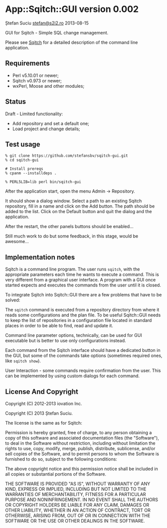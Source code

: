 App::Sqitch::GUI version 0.002
==============================
Ștefan Suciu <stefan@s2i2.ro>
2013-08-15

GUI for Sqitch - Simple SQL change management.

Please see [Sqitch](http://sqitch.org) for a detailed description of the
command line application.

Requirements
------------

- Perl v5.10.01 or newer;
- Sqitch v0.973 or newer;
- wxPerl, Moose and other modules;

Status
------

Draft - Limited functionality:

- Add repository and set a default one;
- Load project and change details;

Test usage
----------

    % git clone https://github.com/stefansbv/sqitch-gui.git
    % cd sqitch-gui

    # Install prereqs
    % cpanm --installdeps .

    % PERL5LIB=lib perl bin/sqitch-gui

After the application start, open the menu Admin -> Repository.

It should show a dialog window.  Select a path to an existing Sqitch
repository, fill in a name and click on the Add button.  The path
should be added to the list.  Click on the Default button and quit the
dialog and the application.

After the restart, the other panels buttons should be enabled...

Still much work to do but some feedback, in this stage, would be
awesome...

Implementation notes
--------------------

Sqitch is a command line program.  The user runs `sqitch`, with the
appropriate parameters each time he wants to execute a command.  This
is very different from a graphical user interface.  A program with a
GUI once started expects and executes the commands from the user until
it is closed.

To integrate Sqitch into Sqitch::GUI there are a few problems that
have to be solved:

The `sqitch` command is executed from a repository directory from
where it reads some configurations and the plan file.  To be useful
Sqitch::GUI needs to keep the list of repositories in a configuration
file located in standard places in order to be able to find, read and
update it.

Command line parameter options, technically, can be used for GUI
executable but is better to use only configurations instead.

Each command from the Sqitch interface should have a dedicated button
in the GUI, but some of the commands take options (sometimes required
ones, like `sqitch show`).

User Interaction - some commands require confirmation from the user.
This can be implemented by using custom dialogs for each command.

License And Copyright
---------------------

Copyright (C) 2012-2013 iovation Inc.

Copyright (C) 2013 Ștefan Suciu.

The license is the same as for Sqitch:

Permission is hereby granted, free of charge, to any person obtaining
a copy of this software and associated documentation files (the
"Software"), to deal in the Software without restriction, including
without limitation the rights to use, copy, modify, merge, publish,
distribute, sublicense, and/or sell copies of the Software, and to
permit persons to whom the Software is furnished to do so, subject to
the following conditions:

The above copyright notice and this permission notice shall be
included in all copies or substantial portions of the Software.

THE SOFTWARE IS PROVIDED "AS IS", WITHOUT WARRANTY OF ANY KIND,
EXPRESS OR IMPLIED, INCLUDING BUT NOT LIMITED TO THE WARRANTIES OF
MERCHANTABILITY, FITNESS FOR A PARTICULAR PURPOSE AND
NONINFRINGEMENT. IN NO EVENT SHALL THE AUTHORS OR COPYRIGHT HOLDERS BE
LIABLE FOR ANY CLAIM, DAMAGES OR OTHER LIABILITY, WHETHER IN AN ACTION
OF CONTRACT, TORT OR OTHERWISE, ARISING FROM, OUT OF OR IN CONNECTION
WITH THE SOFTWARE OR THE USE OR OTHER DEALINGS IN THE SOFTWARE.
